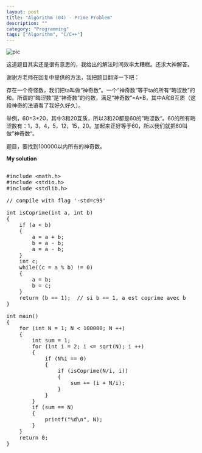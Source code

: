 ```yaml
---
layout: post
title: "Algorithm (04) - Prime Problem"
description: ""
category: "Programming"
tags: ["Algorithm", "C/C++"]
---
```

![pic](http://media-cache-ak0.pinimg.com/originals/96/43/73/964373268a30a12c64daa825a3b1dbf4.jpg)

这道题目其实还是很有意思的，我给出的解法时间效率太糟糕。还求大神解答。

谢谢方老师在回复中提供的方法，我把题目翻译一下吧：

存在一个奇怪数，我们把ta叫做“神奇数”。一个“神奇数”等于ta的所有“晦涩数”的和。所谓的“晦涩数”是“神奇数”的约数，满足“神奇数”=A\*B，其中A和B互质（这段神奇的法语看了我好久好久）。

举例，60=3\*20，其中3和20互质，所以3和20都是60的”晦涩数“。60的所有晦涩数有：1，3，4，5，12，15，20。加起来正好等于60，所以我们就把60叫做”神奇数“。

题目，要找到100000以内所有的神奇数。

**My solution**

<pre class="prettyprint linenums">

#include &lt;math.h&gt;
#include &lt;stdio.h&gt;
#include &lt;stdlib.h&gt;

// compile with flag '-std=c99'

int isCoprime(int a, int b)
{
    if (a &lt; b)
    {
        a = a + b;
        b = a - b;
        a = a - b;
    }
    int c;
    while((c = a % b) != 0)
    {
        a = b;
        b = c;
    }
    return (b == 1);  // si b == 1, a est coprime avec b
}

int main()
{
    for (int N = 1; N &lt; 100000; N ++)
    {
        int sum = 1;
        for (int i = 2; i &lt;= sqrt(N); i ++)
        {
            if (N%i == 0)
            {
                if (isCoprime(N/i, i))
                {
                    sum += (i + N/i);
                }
            }
        }
        if (sum == N)
        {
            printf("%d\n", N);
        }
    }
    return 0;
}


</pre>
